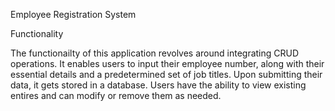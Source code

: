 Employee Registration System

Functionality

The functionailty of this application revolves around integrating CRUD operations. It enables users to input their employee number, along with their essential details and a predetermined set of job titles. Upon submitting their data, it gets stored in a database. Users have the ability to view existing entires and can modify or remove them as needed.
